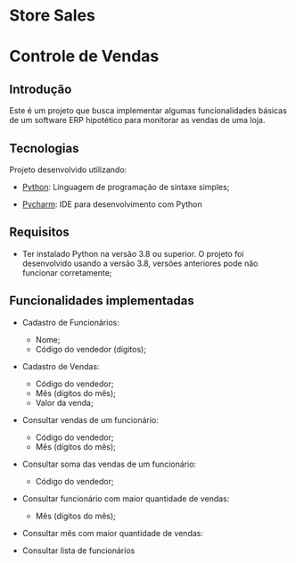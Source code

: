 # Store Sales

# Controle de Vendas

## Introdução

Este é um projeto que busca implementar algumas funcionalidades básicas de um software ERP hipotético para monitorar as vendas de uma loja. 

## Tecnologias

Projeto desenvolvido utilizando:

* [Python](https://www.python.org/): Linguagem de programação de sintaxe simples;

* [Pycharm](https://www.jetbrains.com/pt-br/pycharm/): IDE para desenvolvimento com Python

## Requisitos

* Ter instalado Python na versão 3.8 ou superior. O projeto foi desenvolvido usando a versão 3.8, versões anteriores pode não funcionar corretamente;


## Funcionalidades implementadas

* Cadastro de Funcionários:
  * Nome;
  * Código do vendedor (dígitos);
  
* Cadastro de Vendas:
  * Código do vendedor;
  * Mês (dígitos do mês);
  * Valor da venda;
  
* Consultar vendas de um funcionário:
  * Código do vendedor;
  * Mês (dígitos do mês);

* Consultar soma das vendas de um funcionário:
  * Código do vendedor;

* Consultar funcionário com maior quantidade de vendas:
  * Mês (dígitos do mês);
 
* Consultar mês com maior quantidade de vendas:

* Consultar lista de funcionários
